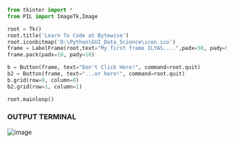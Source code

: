 ```python
from tkinter import *
from PIL import ImageTk,Image

root = Tk()
root.title('Learn To Code at Bytewise')
root.iconbitmap('D:\Python\GUI_Data_Science\icon.ico')
frame = LabelFrame(root,text="My first frame ILYAS....",padx=50, pady=50)
frame.pack(padx=10, pady=10)

b = Button(frame, text="Don't Click Here!", command=root.quit)
b2 = Button(frame, text="...or here!", command=root.quit)
b.grid(row=0, column=0)
b2.grid(row=1, column=1)

root.mainloop()
```

### OUTPUT TERMINAL
![image](https://user-images.githubusercontent.com/80588277/195964462-39b98744-41f7-4bba-962a-81aa52964bd7.png)
